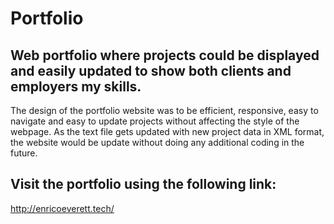 # Portfolio



## Web portfolio where projects could be displayed and easily updated to show both clients and employers my skills.

The design of the portfolio website was to be efficient, responsive, easy to navigate and easy to update projects without affecting the style of the webpage. 
As the text file gets updated with new project data in XML format, the website would be update without doing any additional coding in the future.



## Visit the portfolio using the following link:
http://enricoeverett.tech/
